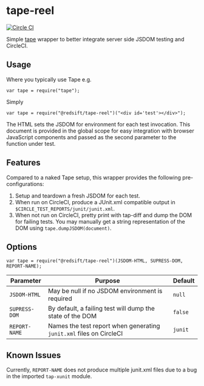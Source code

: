 # tape-reel

[![Circle CI](https://circleci.com/gh/redsift/tape-reel.svg?style=svg)](https://circleci.com/gh/redsift/tape-reel)

Simple [tape](https://github.com/substack/tape) wrapper to better integrate server side JSDOM testing and CircleCI.

## Usage

Where you typically use Tape e.g.

    var tape = require("tape");

Simply

    var tape = require("@redsift/tape-reel")("<div id='test'></div>");

The HTML sets the JSDOM for environment for each test invocation. This document is provided in the global scope for easy integration with browser JavaScript components and passed as the second parameter to the function under test.

## Features

Compared to a naked Tape setup, this wrapper provides the following pre-configurations:

1. Setup and teardown a fresh JSDOM for each test.
1. When run on CircleCI, produce a JUnit.xml compatible output in `$CIRCLE_TEST_REPORTS/junit/junit.xml`.
1. When not run on CircleCI, pretty print with tap-diff and dump the DOM for failing tests. You may manually get a string representation of the DOM using `tape.dumpJSDOM(document)`.

## Options

    var tape = require("@redsift/tape-reel")(JSDOM-HTML, SUPRESS-DOM, REPORT-NAME);

Parameter|Purpose|Default
---------|-------|-------
`JSDOM-HTML`|May be null if no JSDOM environment is required|`null`
`SUPRESS-DOM`|By default, a failing test will dump the state of the DOM|`false`
`REPORT-NAME`|Names the test report when generating `junit.xml` files on CircleCI|`junit`

## Known Issues

Currently, `REPORT-NAME` does not produce multiple junit.xml files due to a bug in the imported `tap-xunit` module.